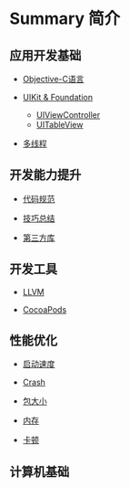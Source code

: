 # Summary 简介 

## 应用开发基础

* [Objective-C语言]()

* [UIKit & Foundation]()
	* [UIViewController](/Base/UIKit/UIViewController/UIViewController.md)
	* [UITableView]()

* [多线程]()

## 开发能力提升

* [代码规范](/Senior/coderule.md)

* [技巧总结]()

* [第三方库]()

## 开发工具

* [LLVM]()

* [CocoaPods]()

## 性能优化

* [启动速度]()

* [Crash]()

* [包大小]()

* [内存]()

* [卡顿]()

## 计算机基础
